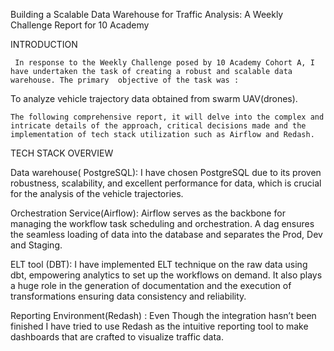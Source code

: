 Building a Scalable Data Warehouse for Traffic Analysis: A Weekly Challenge Report for 10 Academy


INTRODUCTION

     In response to the Weekly Challenge posed by 10 Academy Cohort A, I have undertaken the task of creating a robust and scalable data warehouse. The primary  objective of the task was : 
To analyze vehicle trajectory data obtained from swarm UAV(drones).

    The following comprehensive report, it will delve into the complex and intricate details of the approach, critical decisions made and the implementation of tech stack utilization such as Airflow and Redash.



TECH STACK OVERVIEW

Data warehouse( PostgreSQL): I have chosen PostgreSQL due to its proven robustness, scalability, and excellent performance for data, which is crucial for the analysis of the vehicle trajectories.

Orchestration Service(Airflow): Airflow serves as the backbone for managing the workflow task scheduling and orchestration. A dag ensures the seamless loading of data into the database and separates the Prod, Dev and Staging.

ELT tool (DBT):  I have implemented ELT technique on the raw data using dbt, empowering analytics to set up the workflows on demand. It also plays a huge role in the generation of documentation and the execution of transformations ensuring data consistency and reliability.

Reporting Environment(Redash) : Even Though the integration hasn’t been finished I have tried to use Redash as the intuitive reporting tool to make dashboards that are crafted to visualize traffic data.


